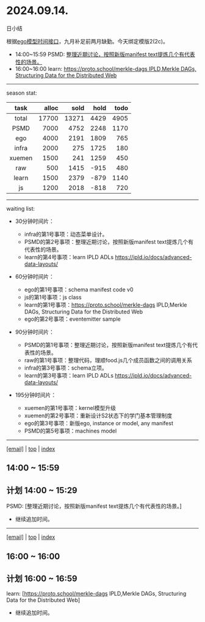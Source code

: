 # 2024.09.14.
日小结

<a id="top"></a>
根据[ego模型时间接口](https://gitee.com/hyg/blog/blob/master/timeflow.md)，九月补足前两月缺勤。今天绑定模版2(2c)。

<a id="index"></a>
- 14:00~15:59	PSMD: [整理近期讨论，按照新版manifest text提炼几个有代表性的场景。](#20240914140000)
- 16:00~16:00	learn: [https://proto.school/merkle-dags IPLD,Merkle DAGs, Structuring Data for the Distributed Web](#20240914160000)

---
season stat:

| task | alloc | sold | hold | todo |
| :---: | ---: | ---: | ---: | ---: |
| total | 17700 | 13271 | 4429 | 4905 |
| PSMD | 7000 | 4752 | 2248 | 1170 |
| ego | 4000 | 2191 | 1809 | 765 |
| infra | 2000 | 275 | 1725 | 180 |
| xuemen | 1500 | 241 | 1259 | 450 |
| raw | 500 | 1415 | -915 | 480 |
| learn | 1500 | 2379 | -879 | 1140 |
| js | 1200 | 2018 | -818 | 720 |

---
waiting list:


- 30分钟时间片：
  - infra的第1号事项：动态菜单设计。
  - PSMD的第2号事项：整理近期讨论，按照新版manifest text提炼几个有代表性的场景。
  - learn的第4号事项：learn IPLD ADLs https://ipld.io/docs/advanced-data-layouts/

- 60分钟时间片：
  - ego的第1号事项：schema manifest code v0
  - js的第1号事项：js class
  - learn的第1号事项：https://proto.school/merkle-dags IPLD,Merkle DAGs, Structuring Data for the Distributed Web
  - ego的第2号事项：eventemitter sample

- 90分钟时间片：
  - PSMD的第1号事项：整理近期讨论，按照新版manifest text提炼几个有代表性的场景。
  - raw的第1号事项：整理代码，理顺food.js几个成员函数之间的调用关系
  - infra的第3号事项：schema立项。
  - learn的第3号事项：learn IPLD ADLs https://ipld.io/docs/advanced-data-layouts/

- 195分钟时间片：
  - xuemen的第1号事项：kernel模型升级
  - xuemen的第2号事项：重新设计S2状态下的学门基本管理制度
  - ego的第3号事项：新版ego, instance or model, any manifest
  - PSMD的第5号事项：machines model

---
<a href="mailto:huangyg@mars22.com?subject=关于2024.09.14.[整理近期讨论，按照新版manifest text提炼几个有代表性的场景。]任务&body=日期: 2024.09.14.%0D%0A序号: 6%0D%0A手稿:../../draft/2024/09/20240914140000.md%0D%0A---请勿修改邮件主题及以上内容 从下一行开始写您的想法---%0D%0A">[email]</a> | [top](#top) | [index](#index)
<a id="20240914140000"></a>
## 14:00 ~ 15:59
## 计划 14:00 ~ 15:29
PSMD: [整理近期讨论，按照新版manifest text提炼几个有代表性的场景。]

- 继续追加时间。
---
<a href="mailto:huangyg@mars22.com?subject=关于2024.09.14.[https://proto.school/merkle-dags IPLD,Merkle DAGs, Structuring Data for the Distributed Web]任务&body=日期: 2024.09.14.%0D%0A序号: 8%0D%0A手稿:../../draft/2024/09/20240914160000.md%0D%0A---请勿修改邮件主题及以上内容 从下一行开始写您的想法---%0D%0A">[email]</a> | [top](#top) | [index](#index)
<a id="20240914160000"></a>
## 16:00 ~ 16:00
## 计划 16:00 ~ 16:59
learn: [https://proto.school/merkle-dags IPLD,Merkle DAGs, Structuring Data for the Distributed Web]

- 继续追加时间。